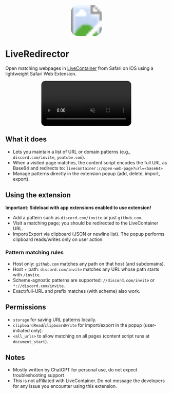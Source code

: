 <p align="center">
  <svg width="96" height="96" viewBox="0 0 96 96" xmlns="http://www.w3.org/2000/svg" xmlns:xlink="http://www.w3.org/1999/xlink" role="img" aria-label="LiveRedirector icon">
    <defs>
      <!-- Rounded-rectangle (squircle-like) clip for the icon -->
      <clipPath id="lr-squircle">
        <rect x="0" y="0" width="96" height="96" rx="22" ry="22" />
      </clipPath>
    </defs>
    <image xlink:href="DynamicRedirect%20Extension/images/icon-128.png" href="DynamicRedirect%20Extension/images/icon-128.png" width="96" height="96" clip-path="url(#lr-squircle)" preserveAspectRatio="xMidYMid slice" />
  </svg>
</p>

# LiveRedirector

Open matching webpages in [LiveContainer](https://github.com/LiveContainer/LiveContainer) from Safari on iOS using a lightweight Safari Web Extension.

<p align="center">
  <video src="demo.mov" width="280" controls playsinline muted loop style="border-radius:12px;">
    Your browser does not support the video tag. 
  </video>
</p>

## What it does
- Lets you maintain a list of URL or domain patterns (e.g., `discord.com/invite`, `youtube.com`).
- When a visited page matches, the content script encodes the full URL as Base64 and redirects to:
  `livecontainer://open-web-page?url=<base64>`
- Manage patterns directly in the extension popup (add, delete, import, export).

## Using the extension

**Important: Sideload with app extensions enabled to use extension!**

- Add a pattern such as `discord.com/invite` or just `github.com`.
- Visit a matching page; you should be redirected to the LiveContainer URL.
- Import/Export via clipboard (JSON or newline list). The popup performs clipboard reads/writes only on user action.

### Pattern matching rules
- Host only: `github.com` matches any path on that host (and subdomains).
- Host + path: `discord.com/invite` matches any URL whose path starts with `/invite`.
- Scheme-agnostic patterns are supported: `//discord.com/invite` or `*://discord.com/invite`.
- Exact/full-URL and prefix matches (with scheme) also work.

## Permissions
- `storage` for saving URL patterns locally.
- `clipboardRead`/`clipboardWrite` for import/export in the popup (user-initiated only).
- `<all_urls>` to allow matching on all pages (content script runs at `document_start`).

## Notes
- Mostly written by ChatGPT for personal use, do not expect troubleshooting support
- This is not affiliated with LiveContainer. Do not message the developers for any issue you encounter using this extension.